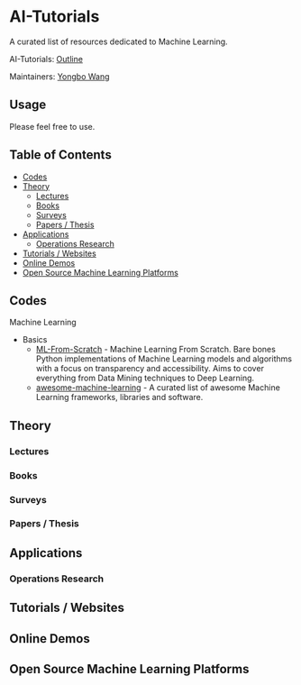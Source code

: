 # AI-Tutorials

A curated list of resources dedicated to Machine Learning.

AI-Tutorials: [Outline](https://github.com/yongbowin/AI-Tutorials)

Maintainers: [Yongbo Wang](https://github.com/yongbowin)


## Usage
Please feel free to use.

## Table of Contents

 - [Codes](#codes)
 - [Theory](#theory)
   - [Lectures](#lectures)
   - [Books](#books)
   - [Surveys](#surveys)
   - [Papers / Thesis](#papers--thesis)
 - [Applications](#applications)
   - [Operations Research](#operations-research)
 - [Tutorials / Websites](#tutorials--websites)
 - [Online Demos](#online-demos)
 - [Open Source Machine Learning Platforms](#open-source-machine-learning-platforms)

## Codes
Machine Learning
 - Basics
   - [ML-From-Scratch](https://github.com/eriklindernoren/ML-From-Scratch) - Machine Learning From Scratch. Bare bones Python implementations of Machine Learning models and algorithms with a focus on transparency and accessibility. Aims to cover everything from Data Mining techniques to Deep Learning.
   - [awesome-machine-learning](https://github.com/aymericdamien/awesome-machine-learning) - A curated list of awesome Machine Learning frameworks, libraries and software.

## Theory

### Lectures

### Books

### Surveys

### Papers / Thesis

## Applications

### Operations Research

## Tutorials / Websites

## Online Demos

## Open Source Machine Learning Platforms









